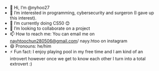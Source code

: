 - 👋 Hi, I’m @nyhoo27
- 👀 I’m interested in programming, cybersecurity and surgeron (I gave up this interest).
- 🌱 I’m currently doing CS50 😊
- 💞️ I’m looking to collaborate on a project
- 📫 How to reach me: You can email me on nayhtoochun280506@gmail.com/ nayy.htoo on instagram 
- 😄 Pronouns: he/him
- ⚡ Fun fact: I enjoy playing pool in my free time and I am kind of an introvert however once we get to know each other I turn into a total extrovert :) 

<!---
nyhoo27/nyhoo27 is a ✨ special ✨ repository because its `README.md` (this file) appears on your GitHub profile.
You can click the Preview link to take a look at your changes.
--->
